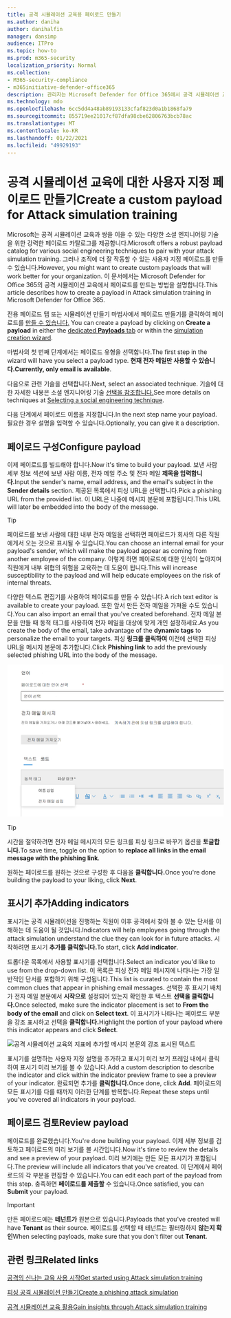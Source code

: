 ```yaml
---
title: 공격 시뮬레이션 교육용 페이로드 만들기
ms.author: daniha
author: danihalfin
manager: dansimp
audience: ITPro
ms.topic: how-to
ms.prod: m365-security
localization_priority: Normal
ms.collection:
- M365-security-compliance
- m365initiative-defender-office365
description: 관리자는 Microsoft Defender for Office 365에서 공격 시뮬레이션 교육을 위한 사용자 지정 페이로드를 만드는 방법을 배울 수 있습니다.
ms.technology: mdo
ms.openlocfilehash: 6cc5dd4a48ab89193133cfaf823d0a1b1868fa79
ms.sourcegitcommit: 855719ee21017cf87dfa98cbe62806763bcb78ac
ms.translationtype: MT
ms.contentlocale: ko-KR
ms.lasthandoff: 01/22/2021
ms.locfileid: "49929193"
---
```

# <a name="create-a-custom-payload-for-attack-simulation-training"></a><span data-ttu-id="ec151-103">공격 시뮬레이션 교육에 대한 사용자 지정 페이로드 만들기</span><span class="sxs-lookup"><span data-stu-id="ec151-103">Create a custom payload for Attack simulation training</span></span>

<span data-ttu-id="ec151-104">Microsoft는 공격 시뮬레이션 교육과 쌍을 이을 수 있는 다양한 소셜 엔지니어링 기술을 위한 강력한 페이로드 카탈로그를 제공합니다.</span><span class="sxs-lookup"><span data-stu-id="ec151-104">Microsoft offers a robust payload catalog for various social engineering techniques to pair with your attack simulation training.</span></span> <span data-ttu-id="ec151-105">그러나 조직에 더 잘 작동할 수 있는 사용자 지정 페이로드를 만들 수 있습니다.</span><span class="sxs-lookup"><span data-stu-id="ec151-105">However, you might want to create custom payloads that will work better for your organization.</span></span> <span data-ttu-id="ec151-106">이 문서에서는 Microsoft Defender for Office 365의 공격 시뮬레이션 교육에서 페이로드를 만드는 방법을 설명합니다.</span><span class="sxs-lookup"><span data-stu-id="ec151-106">This article describes how to create a payload in Attack simulation training in Microsoft Defender for Office 365.</span></span>

<span data-ttu-id="ec151-107">전용 페이로드 탭 또는 시뮬레이션  만들기 마법사에서 페이로드 만들기를 클릭하여 페이로드를 [만들 수 있습니다.](attack-simulation-training.md#selecting-a-payload) [  ](https://security.microsoft.com/attacksimulator?viewid=payload)</span><span class="sxs-lookup"><span data-stu-id="ec151-107">You can create a payload by clicking on **Create a payload** in either the [dedicated **Payloads** tab](https://security.microsoft.com/attacksimulator?viewid=payload) or within the [simulation creation wizard](attack-simulation-training.md#selecting-a-payload).</span></span>

<span data-ttu-id="ec151-108">마법사의 첫 번째 단계에서는 페이로드 유형을 선택합니다.</span><span class="sxs-lookup"><span data-stu-id="ec151-108">The first step in the wizard will have you select a payload type.</span></span> <span data-ttu-id="ec151-109">**현재 전자 메일만 사용할 수 있습니다.**</span><span class="sxs-lookup"><span data-stu-id="ec151-109">**Currently, only email is available**.</span></span>

<span data-ttu-id="ec151-110">다음으로 관련 기술을 선택합니다.</span><span class="sxs-lookup"><span data-stu-id="ec151-110">Next, select an associated technique.</span></span> <span data-ttu-id="ec151-111">기술에 대한 자세한 내용은 소셜 엔지니어링 기술 [선택을 참조합니다.](attack-simulation-training.md#selecting-a-social-engineering-technique)</span><span class="sxs-lookup"><span data-stu-id="ec151-111">See more details on techniques at [Selecting a social engineering technique](attack-simulation-training.md#selecting-a-social-engineering-technique).</span></span>

<span data-ttu-id="ec151-112">다음 단계에서 페이로드 이름을 지정합니다.</span><span class="sxs-lookup"><span data-stu-id="ec151-112">In the next step name your payload.</span></span> <span data-ttu-id="ec151-113">필요한 경우 설명을 입력할 수 있습니다.</span><span class="sxs-lookup"><span data-stu-id="ec151-113">Optionally, you can give it a description.</span></span>

## <a name="configure-payload"></a><span data-ttu-id="ec151-114">페이로드 구성</span><span class="sxs-lookup"><span data-stu-id="ec151-114">Configure payload</span></span>

<span data-ttu-id="ec151-115">이제 페이로드를 빌드해야 합니다.</span><span class="sxs-lookup"><span data-stu-id="ec151-115">Now it's time to build your payload.</span></span> <span data-ttu-id="ec151-116">보낸 사람 세부 정보 섹션에 보낸 사람 이름, 전자 메일 주소 및 전자 메일 **제목을 입력합니다.**</span><span class="sxs-lookup"><span data-stu-id="ec151-116">Input the sender's name, email address, and the email's subject in the **Sender details** section.</span></span> <span data-ttu-id="ec151-117">제공된 목록에서 피싱 URL을 선택합니다.</span><span class="sxs-lookup"><span data-stu-id="ec151-117">Pick a phishing URL from the provided list.</span></span> <span data-ttu-id="ec151-118">이 URL은 나중에 메시지 본문에 포함됩니다.</span><span class="sxs-lookup"><span data-stu-id="ec151-118">This URL will later be embedded into the body of the message.</span></span>

> [!TIP]
> <span data-ttu-id="ec151-119">페이로드를 보낸 사람에 대한 내부 전자 메일을 선택하면 페이로드가 회사의 다른 직원에게서 오는 것으로 표시될 수 있습니다.</span><span class="sxs-lookup"><span data-stu-id="ec151-119">You can choose an internal email for your payload's sender, which will make the payload appear as coming from another employee of the company.</span></span> <span data-ttu-id="ec151-120">이렇게 하면 페이로드에 대한 인식이 높아지며 직원에게 내부 위협의 위험을 교육하는 데 도움이 됩니다.</span><span class="sxs-lookup"><span data-stu-id="ec151-120">This will increase susceptibility to the payload and will help educate employees on the risk of internal threats.</span></span>

<span data-ttu-id="ec151-121">다양한 텍스트 편집기를 사용하여 페이로드를 만들 수 있습니다.</span><span class="sxs-lookup"><span data-stu-id="ec151-121">A rich text editor is available to create your payload.</span></span> <span data-ttu-id="ec151-122">또한 앞서 만든 전자 메일을 가져올 수도 있습니다.</span><span class="sxs-lookup"><span data-stu-id="ec151-122">You can also import an email that you've created beforehand.</span></span> <span data-ttu-id="ec151-123">전자 메일 본문을 만들 때 동적  태그를 사용하여 전자 메일을 대상에 맞게 개인 설정하세요.</span><span class="sxs-lookup"><span data-stu-id="ec151-123">As you create the body of the email, take advantage of the **dynamic tags** to personalize the email to your targets.</span></span> <span data-ttu-id="ec151-124">피싱 **링크를 클릭하여** 이전에 선택한 피싱 URL을 메시지 본문에 추가합니다.</span><span class="sxs-lookup"><span data-stu-id="ec151-124">Click **Phishing link** to add the previously selected phishing URL into the body of the message.</span></span>

![Microsoft Defender for Office 365용 페이로드 만들기에서 강조 표시된 피싱 링크 및 동적 태그](../../media/attack-sim-preview-payload-email-body.png)

> [!TIP]
> <span data-ttu-id="ec151-126">시간을 절약하려면 전자 메일 메시지의 모든 링크를 피싱 링크로 바꾸기 옵션을 **토글합니다.**</span><span class="sxs-lookup"><span data-stu-id="ec151-126">To save time, toggle on the option to **replace all links in the email message with the phishing link**.</span></span>

<span data-ttu-id="ec151-127">원하는 페이로드를 원하는 것으로 구성한 후 다음을 **클릭합니다.**</span><span class="sxs-lookup"><span data-stu-id="ec151-127">Once you're done building the payload to your liking, click **Next**.</span></span>

## <a name="adding-indicators"></a><span data-ttu-id="ec151-128">표시기 추가</span><span class="sxs-lookup"><span data-stu-id="ec151-128">Adding indicators</span></span>

<span data-ttu-id="ec151-129">표시기는 공격 시뮬레이션을 진행하는 직원이 이후 공격에서 찾아 볼 수 있는 단서를 이해하는 데 도움이 될 것입니다.</span><span class="sxs-lookup"><span data-stu-id="ec151-129">Indicators will help employees going through the attack simulation understand the clue they can look for in future attacks.</span></span> <span data-ttu-id="ec151-130">시작하려면 표시기 **추가를 클릭합니다.**</span><span class="sxs-lookup"><span data-stu-id="ec151-130">To start, click **Add indicator**.</span></span>

<span data-ttu-id="ec151-131">드롭다운 목록에서 사용할 표시기를 선택합니다.</span><span class="sxs-lookup"><span data-stu-id="ec151-131">Select an indicator you'd like to use from the drop-down list.</span></span> <span data-ttu-id="ec151-132">이 목록은 피싱 전자 메일 메시지에 나타나는 가장 일반적인 단서를 포함하기 위해 구성됩니다.</span><span class="sxs-lookup"><span data-stu-id="ec151-132">This list is curated to contain the most common clues that appear in phishing email messages.</span></span> <span data-ttu-id="ec151-133">선택한 후 표시기 배치가 전자 메일 본문에서 **시작으로** 설정되어 있는지 확인한 후 텍스트 **선택을 클릭합니다.**</span><span class="sxs-lookup"><span data-stu-id="ec151-133">Once selected, make sure the indicator placement is set to **From the body of the email** and click on **Select text**.</span></span> <span data-ttu-id="ec151-134">이 표시기가 나타나는 페이로드 부분을 강조 표시하고 선택을 **클릭합니다.**</span><span class="sxs-lookup"><span data-stu-id="ec151-134">Highlight the portion of your payload where this indicator appears and click **Select**.</span></span>

![공격 시뮬레이션 교육의 지표에 추가할 메시지 본문의 강조 표시된 텍스트](../../media/attack-sim-preview-select-text.png)

<span data-ttu-id="ec151-136">표시기를 설명하는 사용자 지정 설명을 추가하고 표시기 미리 보기 프레임 내에서 클릭하여 표시기 미리 보기를 볼 수 있습니다.</span><span class="sxs-lookup"><span data-stu-id="ec151-136">Add a custom description to describe the indicator and click within the indicator preview frame to see a preview of your indicator.</span></span> <span data-ttu-id="ec151-137">완료되면 추가를 **클릭합니다.**</span><span class="sxs-lookup"><span data-stu-id="ec151-137">Once done, click **Add**.</span></span> <span data-ttu-id="ec151-138">페이로드의 모든 표시기를 다를 때까지 이러한 단계를 반복합니다.</span><span class="sxs-lookup"><span data-stu-id="ec151-138">Repeat these steps until you've covered all indicators in your payload.</span></span>

## <a name="review-payload"></a><span data-ttu-id="ec151-139">페이로드 검토</span><span class="sxs-lookup"><span data-stu-id="ec151-139">Review payload</span></span>

<span data-ttu-id="ec151-140">페이로드를 완료했습니다.</span><span class="sxs-lookup"><span data-stu-id="ec151-140">You're done building your payload.</span></span> <span data-ttu-id="ec151-141">이제 세부 정보를 검토하고 페이로드의 미리 보기를 볼 시간입니다.</span><span class="sxs-lookup"><span data-stu-id="ec151-141">Now it's time to review the details and see a preview of your payload.</span></span> <span data-ttu-id="ec151-142">미리 보기에는 만든 모든 표시기가 포함됩니다.</span><span class="sxs-lookup"><span data-stu-id="ec151-142">The preview will include all indicators that you've created.</span></span> <span data-ttu-id="ec151-143">이 단계에서 페이로드의 각 부분을 편집할 수 있습니다.</span><span class="sxs-lookup"><span data-stu-id="ec151-143">You can edit each part of the payload from this step.</span></span> <span data-ttu-id="ec151-144">충족하면 **페이로드를 제출할** 수 있습니다.</span><span class="sxs-lookup"><span data-stu-id="ec151-144">Once satisfied, you can **Submit** your payload.</span></span>

> [!IMPORTANT]
> <span data-ttu-id="ec151-145">만든 페이로드에는 **테넌트가** 원본으로 있습니다.</span><span class="sxs-lookup"><span data-stu-id="ec151-145">Payloads that you've created will have **Tenant** as their source.</span></span> <span data-ttu-id="ec151-146">페이로드를 선택할 때 테넌트는 필터링하지 **않는지 확인**</span><span class="sxs-lookup"><span data-stu-id="ec151-146">When selecting payloads, make sure that you don't filter out **Tenant**.</span></span>

## <a name="related-links"></a><span data-ttu-id="ec151-147">관련 링크</span><span class="sxs-lookup"><span data-stu-id="ec151-147">Related links</span></span>

[<span data-ttu-id="ec151-148">공격의 신나는 교육 사용 시작</span><span class="sxs-lookup"><span data-stu-id="ec151-148">Get started using Attack simulation training</span></span>](attack-simulation-training-get-started.md)

[<span data-ttu-id="ec151-149">피싱 공격 시뮬레이션 만들기</span><span class="sxs-lookup"><span data-stu-id="ec151-149">Create a phishing attack simulation</span></span>](attack-simulation-training.md)

[<span data-ttu-id="ec151-150">공격 시뮬레이션 교육 활용</span><span class="sxs-lookup"><span data-stu-id="ec151-150">Gain insights through Attack simulation training</span></span>](attack-simulation-training-insights.md)
